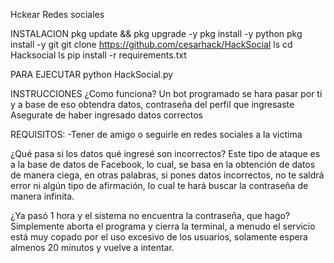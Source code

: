 
Hckear Redes sociales

INSTALACION
pkg update && pkg upgrade -y
pkg install -y python
pkg install -y git
git clone https://github.com/cesarhack/HackSocial
ls
cd Hacksocial
ls
pip install -r requirements.txt

PARA EJECUTAR
python HackSocial.py

INSTRUCCIONES
¿Como funciona?
Un bot programado  se hara pasar por ti y a base de eso obtendra datos, contraseña del perfil que ingresaste
Asegurate de haber ingresado datos correctos

REQUISITOS:
-Tener de amigo o seguirle en redes sociales a la victima

¿Qué pasa si los datos qué ingresé son incorrectos?
Este tipo de ataque es a la base de datos de Facebook, lo cual, se basa en la obtención de datos de manera ciega, en otras palabras, si pones datos incorrectos, no te saldrá error ni algún tipo de afirmación, lo cual te hará buscar la contraseña de manera infinita.

¿Ya pasó 1 hora y el sistema no encuentra la contraseña, que hago?
Simplemente aborta el programa y cierra la terminal, a menudo el servicio está muy copado por el uso excesivo de los usuarios, solamente espera almenos 20 minutos y vuelve a intentar.
